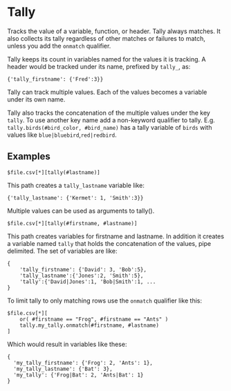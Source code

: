
# Tally

Tracks the value of a variable, function, or header. Tally always matches. It also collects its tally regardless of other matches or failures to match, unless you add the `onmatch` qualifier.

Tally keeps its count in variables named for the values it is tracking. A header would be tracked under its name, prefixed by `tally_`, as:

    {'tally_firstname': {'Fred':3}}

Tally can track multiple values. Each of the values becomes a variable under its own name.

Tally also tracks the concatenation of the multiple values under the key `tally`. To use another key name add a non-keyword qualifier to tally. E.g. `tally.birds(#bird_color, #bird_name)` has a tally variable of `birds` with values like `blue|bluebird`,`red|redbird`.

## Examples

    $file.csv[*][tally(#lastname)]

This path creates a  `tally_lastname` variable like:

    {'tally_lastname': {'Kermet': 1, 'Smith':3}}

Multiple values can be used as arguments to tally().

    $file.csv[*][tally(#firstname, #lastname)]

This path creates variables for firstname and lastname. In addition it creates a variable named `tally` that holds the concatenation of the values, pipe delimited. The set of variables are like:

    {
        'tally_firstname': {'David': 3, 'Bob':5},
        'tally_lastname':{'Jones':2, 'Smith':5},
        'tally':{'David|Jones':1, 'Bob|Smith':1, ...
    }

To limit tally to only matching rows use the `onmatch` qualifier like this:

    $file.csv[*][
        or( #firstname == "Frog", #firstname == "Ants" )
        tally.my_tally.onmatch(#firstname, #lastname)
    ]

Which would result in variables like these:

    {
      'my_tally_firstname': {'Frog': 2, 'Ants': 1},
      'my_tally_lastname': {'Bat': 3},
      'my_tally': {'Frog|Bat': 2, 'Ants|Bat': 1}
    }

